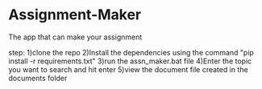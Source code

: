 # Assignment-Maker
The app that can make your assignment


step:
1)clone the repo
2)Install the dependencies using the command "pip install -r requirements.txt"
3)run the assn_maker.bat file
4)Enter the topic you want to search and hit enter
5)view the document file created in the documents folder

